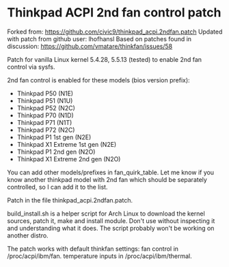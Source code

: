 # Thinkpad ACPI 2nd fan control patch

Forked from: https://github.com/civic9/thinkpad_acpi.2ndfan.patch
Updated with patch from github user: lhofhansl
Based on patches found in discussion: https://github.com/vmatare/thinkfan/issues/58

Patch for vanilla Linux kernel 5.4.28, 5.5.13 (tested) to enable 2nd fan control via sysfs.

2nd fan control is enabled for these models (bios version prefix):
- Thinkpad P50 (N1E)
- Thinkpad P51 (N1U)
- Thinkpad P52 (N2C)
- Thinkpad P70 (N1D)
- Thinkpad P71 (N1T)
- Thinkpad P72 (N2C)
- Thinkpad P1 1st gen (N2E)
- Thinkpad X1 Extreme 1st gen (N2E)
- Thinkpad P1 2nd gen (N2O)
- Thinkpad X1 Extreme 2nd gen (N2O)

You can add other models/prefixes in fan\_quirk\_table. Let me know if you know another thinkpad model with 2nd fan which should be separately controlled, so I can add it to the list. 

Patch in the file thinkpad\_acpi.2ndfan.patch. 

build\_install.sh is a helper script for Arch Linux to download the kernel sources, patch it, make and install module. Don't use without inspecting it and understanding what it does. The script probably won't be working on another distro.

The patch works with default thinkfan settings:
fan control in /proc/acpi/ibm/fan.
temperature inputs in /proc/acpi/ibm/thermal.
